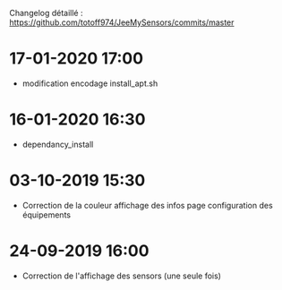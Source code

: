 Changelog détaillé :
<https://github.com/totoff974/JeeMySensors/commits/master>

17-01-2020 17:00
===

-   modification encodage install_apt.sh

16-01-2020 16:30
===

-   dependancy_install

03-10-2019 15:30
===

-   Correction de la couleur affichage des infos page configuration des équipements

24-09-2019 16:00
===

-   Correction de l'affichage des sensors (une seule fois)
